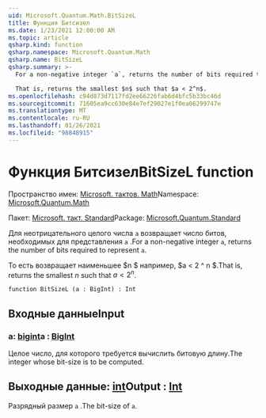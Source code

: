 ```yaml
---
uid: Microsoft.Quantum.Math.BitSizeL
title: Функция Битсизел
ms.date: 1/23/2021 12:00:00 AM
ms.topic: article
qsharp.kind: function
qsharp.namespace: Microsoft.Quantum.Math
qsharp.name: BitSizeL
qsharp.summary: >-
  For a non-negative integer `a`, returns the number of bits required to represent `a`.

  That is, returns the smallest $n$ such that $a < 2^n$.
ms.openlocfilehash: c94d873d7117fd2ee66226fab6d4bfc5b33bc46d
ms.sourcegitcommit: 71605ea9cc630e84e7ef29027e1f0ea06299747e
ms.translationtype: MT
ms.contentlocale: ru-RU
ms.lasthandoff: 01/26/2021
ms.locfileid: "98848915"
---
```

# <a name="bitsizel-function"></a><span data-ttu-id="b391a-102">Функция Битсизел</span><span class="sxs-lookup"><span data-stu-id="b391a-102">BitSizeL function</span></span>

<span data-ttu-id="b391a-103">Пространство имен: [Microsoft. тактов. Math](xref:Microsoft.Quantum.Math)</span><span class="sxs-lookup"><span data-stu-id="b391a-103">Namespace: [Microsoft.Quantum.Math](xref:Microsoft.Quantum.Math)</span></span>

<span data-ttu-id="b391a-104">Пакет: [Microsoft. такт. Standard](https://nuget.org/packages/Microsoft.Quantum.Standard)</span><span class="sxs-lookup"><span data-stu-id="b391a-104">Package: [Microsoft.Quantum.Standard](https://nuget.org/packages/Microsoft.Quantum.Standard)</span></span>


<span data-ttu-id="b391a-105">Для неотрицательного целого числа `a` возвращает число битов, необходимых для представления `a` .</span><span class="sxs-lookup"><span data-stu-id="b391a-105">For a non-negative integer `a`, returns the number of bits required to represent `a`.</span></span>

<span data-ttu-id="b391a-106">То есть возвращает наименьшее $n $ например, $a < 2 ^ n $.</span><span class="sxs-lookup"><span data-stu-id="b391a-106">That is, returns the smallest $n$ such that $a < 2^n$.</span></span>

```qsharp
function BitSizeL (a : BigInt) : Int
```


## <a name="input"></a><span data-ttu-id="b391a-107">Входные данные</span><span class="sxs-lookup"><span data-stu-id="b391a-107">Input</span></span>

### <a name="a--bigint"></a><span data-ttu-id="b391a-108">a: [bigint](xref:microsoft.quantum.lang-ref.bigint)</span><span class="sxs-lookup"><span data-stu-id="b391a-108">a : [BigInt](xref:microsoft.quantum.lang-ref.bigint)</span></span>

<span data-ttu-id="b391a-109">Целое число, для которого требуется вычислить битовую длину.</span><span class="sxs-lookup"><span data-stu-id="b391a-109">The integer whose bit-size is to be computed.</span></span>



## <a name="output--int"></a><span data-ttu-id="b391a-110">Выходные данные: [int](xref:microsoft.quantum.lang-ref.int)</span><span class="sxs-lookup"><span data-stu-id="b391a-110">Output : [Int](xref:microsoft.quantum.lang-ref.int)</span></span>

<span data-ttu-id="b391a-111">Разрядный размер `a` .</span><span class="sxs-lookup"><span data-stu-id="b391a-111">The bit-size of `a`.</span></span>